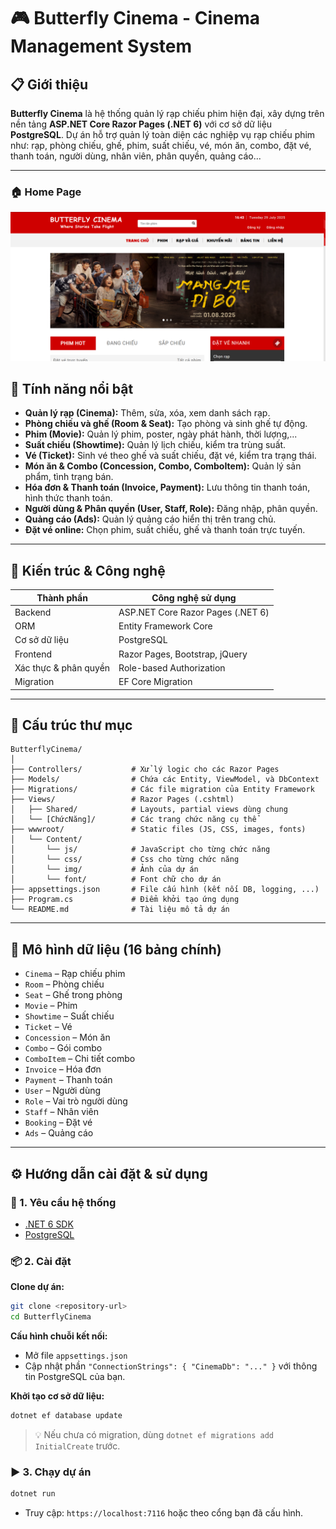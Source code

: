 ﻿# 🎮 Butterfly Cinema - Cinema Management System

## 📋 Giới thiệu

**Butterfly Cinema** là hệ thống quản lý rạp chiếu phim hiện đại, xây dựng trên nền tảng **ASP.NET Core Razor Pages (.NET 6)** với cơ sở dữ liệu **PostgreSQL**.
Dự án hỗ trợ quản lý toàn diện các nghiệp vụ rạp chiếu phim như: rạp, phòng chiếu, ghế, phim, suất chiếu, vé, món ăn, combo, đặt vé, thanh toán, người dùng, nhân viên, phân quyền, quảng cáo...

---

### 🏠 Home Page
![Home Page](./Screenshots/Home1.png)

## 🚀 Tính năng nổi bật

* **Quản lý rạp (Cinema):** Thêm, sửa, xóa, xem danh sách rạp.
* **Phòng chiếu và ghế (Room & Seat):** Tạo phòng và sinh ghế tự động.
* **Phim (Movie):** Quản lý phim, poster, ngày phát hành, thời lượng,...
* **Suất chiếu (Showtime):** Quản lý lịch chiếu, kiểm tra trùng suất.
* **Vé (Ticket):** Sinh vé theo ghế và suất chiếu, đặt vé, kiểm tra trạng thái.
* **Món ăn & Combo (Concession, Combo, ComboItem):** Quản lý sản phẩm, tình trạng bán.
* **Hóa đơn & Thanh toán (Invoice, Payment):** Lưu thông tin thanh toán, hình thức thanh toán.
* **Người dùng & Phân quyền (User, Staff, Role):** Đăng nhập, phân quyền.
* **Quảng cáo (Ads):** Quản lý quảng cáo hiển thị trên trang chủ.
* **Đặt vé online:** Chọn phim, suất chiếu, ghế và thanh toán trực tuyến.

---

## 🏧 Kiến trúc & Công nghệ

| Thành phần            | Công nghệ sử dụng                 |
| --------------------- | --------------------------------- |
| Backend               | ASP.NET Core Razor Pages (.NET 6) |
| ORM                   | Entity Framework Core             |
| Cơ sở dữ liệu         | PostgreSQL                        |
| Frontend              | Razor Pages, Bootstrap, jQuery    |
| Xác thực & phân quyền | Role-based Authorization          |
| Migration             | EF Core Migration                 |

---

## 📁 Cấu trúc thư mục

```
ButterflyCinema/
│
├── Controllers/           # Xử lý logic cho các Razor Pages
├── Models/                # Chứa các Entity, ViewModel, và DbContext
├── Migrations/            # Các file migration của Entity Framework
├── Views/                 # Razor Pages (.cshtml)
│   ├── Shared/            # Layouts, partial views dùng chung
│   └── [ChứcNăng]/		   # Các trang chức năng cụ thể
├── wwwroot/               # Static files (JS, CSS, images, fonts)
│   └── Content/
│       └── js/            # JavaScript cho từng chức năng
│       └── css/           # Css cho từng chức năng
│       └── img/           # Ảnh của dự án
│       └── font/          # Font chữ cho dự án
├── appsettings.json       # File cấu hình (kết nối DB, logging, ...)
├── Program.cs             # Điểm khởi tạo ứng dụng
└── README.md              # Tài liệu mô tả dự án
```

---

## 🧰 Mô hình dữ liệu (16 bảng chính)

* `Cinema` – Rạp chiếu phim
* `Room` – Phòng chiếu
* `Seat` – Ghế trong phòng
* `Movie` – Phim
* `Showtime` – Suất chiếu
* `Ticket` – Vé
* `Concession` – Món ăn
* `Combo` – Gói combo
* `ComboItem` – Chi tiết combo
* `Invoice` – Hóa đơn
* `Payment` – Thanh toán
* `User` – Người dùng
* `Role` – Vai trò người dùng
* `Staff` – Nhân viên
* `Booking` – Đặt vé
* `Ads` – Quảng cáo

---

## ⚙️ Hướng dẫn cài đặt & sử dụng

### 🔧 1. Yêu cầu hệ thống

* [.NET 6 SDK](https://dotnet.microsoft.com/download/dotnet/6.0)
* [PostgreSQL](https://www.postgresql.org/download/)

### 📦 2. Cài đặt

**Clone dự án:**

```bash
git clone <repository-url>
cd ButterflyCinema
```

**Cấu hình chuỗi kết nối:**

* Mở file `appsettings.json`
* Cập nhật phần `"ConnectionStrings": { "CinemaDb": "..." }` với thông tin PostgreSQL của bạn.

**Khởi tạo cơ sở dữ liệu:**

```bash
dotnet ef database update
```

> 💡 Nếu chưa có migration, dùng `dotnet ef migrations add InitialCreate` trước.

### ▶️ 3. Chạy dự án

```bash
dotnet run
```

* Truy cập: `https://localhost:7116` hoặc theo cổng bạn đã cấu hình.

